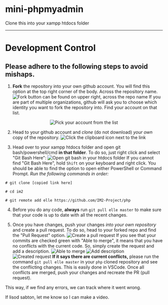 # mini-phpmyadmin
Clone this into your xampp htdocs folder
- - - -

# Development Control
## Please adhere to the following steps to avoid mishaps.
1. **Fork** the repository into your own github account. You will find this option at the top right corner of the body. Across the repository name.
![Fork button can be found on upper right, across the repo name](https://i.imgur.com/qOBTzG7.png)
If you are part of multiple organizations, github will ask you to choose which identity you want to fork the repository into. Find your account on that list.
<center><img src="https://i.imgur.com/iIOQgPc.png" alt="Pick your account from the list"></center>

2. Head to your github account and *clone* (do not download) *your own* copy of the repository.
![Click the clipboard icon next to the link](https://i.imgur.com/fDqDuLH.png)

3. Head over to your xampp htdocs folder and open git bash/powershell/cmd **in that folder**. To do so, just right click and select "Git Bash Here":
![Open git bash in your htdocs folder](https://i.imgur.com/4Qwm8IF.png)
If you cannot find "Git Bash Here", hold `Shift` on your keyboard and right click. You should be able to find the option to open either PowerShell or Command Prompt.
*Run the following commands in order:*
```
# git clone [copied link here]

# cd im2

# git remote add elle https://github.com/IM2-Project/php
```
4. Before you do any code, **always** run `git pull elle master` to make sure that your code is up to date with all the recent changes.

5. Once you have changes, push your changes *into your own repository* and create a pull request. To do so, head to your forked repo and find the "Pull Request" option.
![Create a pull request](https://i.imgur.com/gMNCOOW.png)
If you see that your commits are checked green with "Able to merge", it means that you have no conflicts with the current code. So, simply create the request and add a description.
![Able to merge](https://i.imgur.com/tP3dW4u.png)
![Add description](https://i.imgur.com/WIbWSpe.png)
![Created request](https://i.imgur.com/nWinwxg.png)
**If it says there are current conflicts,** please run the command `git pull elle master` in your `php` cloned repository and see the conflicting changes. This is easily done in VSCode. Once all conflicts are merged, push your changes and recreate the PR (pull request).

This way, if we find any errors, we can track where it went wrong.

If lisod sabton, let me know so I can make a video.
